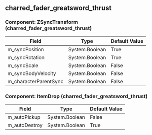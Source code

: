 ## charred_fader_greatsword_thrust

### Component: ZSyncTransform (charred_fader_greatsword_thrust)

|Field|Type|Default Value|
|-----|----|-------------|
|m_syncPosition|System.Boolean|True|
|m_syncRotation|System.Boolean|True|
|m_syncScale|System.Boolean|False|
|m_syncBodyVelocity|System.Boolean|False|
|m_characterParentSync|System.Boolean|False|

### Component: ItemDrop (charred_fader_greatsword_thrust)

|Field|Type|Default Value|
|-----|----|-------------|
|m_autoPickup|System.Boolean|False|
|m_autoDestroy|System.Boolean|True|

